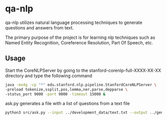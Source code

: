 # qa-nlp

qa-nlp utilizes natural language processing techniques to generate questions and answers from text. 

The primary purpose of the project is for learning nlp techniques such as Named Entity Recognition, Coreference Resolution, Part Of Speech, etc.

## Usage

Start the CoreNLPServer by going to the stanford-corenlp-full-XXXX-XX-XX directory and type the following command
```bash
java -mx4g -cp "*" edu.stanford.nlp.pipeline.StanfordCoreNLPServer \
-preload tokenize,ssplit,pos,lemma,ner,parse,depparse \
-status_port 9000 -port 9000 -timeout 15000 & 
```

ask.py generates a file with a list of questions from a text file
```bash
python3 src/ask.py --input ../development_data/text.txt --output ../generated_data/questions.txt
```
